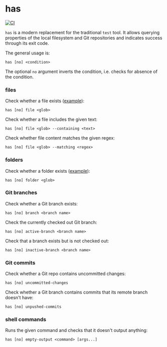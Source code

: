 # has

[![CI](https://github.com/kevgo/has/actions/workflows/ci.yml/badge.svg)](https://github.com/kevgo/has/actions/workflows/ci.yml)

`has` is a modern replacement for the traditional `test` tool. It allows
querying properties of the local filesystem and Git repositories and indicates
success through its exit code.

The general usage is:

```
has [no] <condition>
```

The optional `no` argument inverts the condition, i.e. checks for absence of the
condition.

### files

Check whether a file exists ([example](features/file-name.feature)):

```
has [no] file <glob>
```

Check whether a file includes the given text:

```
has [no] file <glob> --containing <text>
```

Check whether file content matches the given regex:

```
has [no] file <glob> --matching <regex>
```

### folders

Check whether a folder exists ([example](features/folder.feature)):

```
has [no] folder <glob>
```

### Git branches

Check whether a Git branch exists:

```
has [no] branch <branch name>
```

Check the currently checked out Git branch:

```
has [no] active-branch <branch name>
```

Check that a branch exists but is not checked out:

```
has [no] inactive-branch <branch name>
```

### Git commits

Check whether a Git repo contains uncommitted changes:

```
has [no] uncommitted-changes
```

Check whether a Git branch contains commits that its remote branch doesn't have:

```
has [no] unpushed-commits
```

### shell commands

Runs the given command and checks that it doesn't output anything:

```
has [no] empty-output <command> [args...]
```
